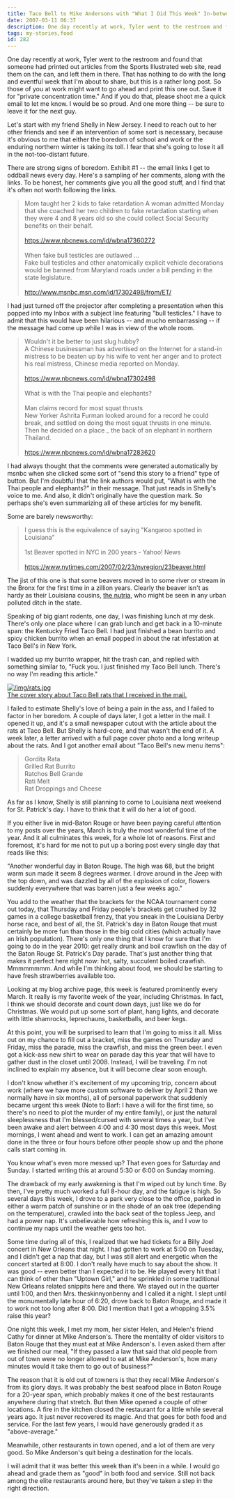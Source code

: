 ```yaml
---
title: Taco Bell to Mike Andersons with "What I Did This Week" In-between
date: 2007-03-11 06:37
description: One day recently at work, Tyler went to the restroom and found that someone had printed out articles from the Sports Illustrated web site, read them on the can, and left them in there.  That has nothing to do with the long and eventful week that I'm about to share, but this is a rather long post.  So those of you at work might want to go ahead and print this one out.  Save it for "private concentration time."  And if you do that, please shoot me a quick email to let me know.  I would be so proud.  And one more thing -- be sure to leave it for the next guy.
tags: my-stories,food
id: 282
---
```

One day recently at work, Tyler went to the restroom and found that someone had printed out articles from the Sports Illustrated web site, read them on the can, and left them in there.  That has nothing to do with the long and eventful week that I'm about to share, but this is a rather long post.  So those of you at work might want to go ahead and print this one out.  Save it for "private concentration time."  And if you do that, please shoot me a quick email to let me know.  I would be so proud.  And one more thing -- be sure to leave it for the next guy.

Let's start with my friend Shelly in New Jersey.  I need to reach out to her other friends and see if an intervention of some sort is necessary, because it's obvious to me that either the boredom of school and work or the enduring northern winter is taking its toll.  I fear that she's going to lose it all in the not-too-distant future.

There are strong signs of boredom.  Exhibit #1 -- the email links I get to oddball news every day.  Here's a sampling of her comments, along with the links.  To be honest, her comments give you all the good stuff, and I find that it's often not worth following the links.

<blockquote>Mom taught her 2 kids to fake retardation
A woman admitted Monday that she coached her two children to fake retardation starting when they were 4 and 8 years old so she could collect Social Security benefits on their behalf.
<br><br>
<a href="https://www.nbcnews.com/id/wbna17360272" target="_blank">https://www.nbcnews.com/id/wbna17360272</a>
<br><br>
When fake bull testicles are outlawed ...<br>
Fake bull testicles and other anatomically explicit vehicle decorations would be banned from Maryland roads under a bill pending in the state legislature.
<br><br>
<a href="http://www.msnbc.msn.com/id/17302498/from/ET/" target="_blank">http://www.msnbc.msn.com/id/17302498/from/ET/</a></blockquote>

I had just turned off the projector after completing a presentation when this popped into my Inbox with a subject line featuring "bull testicles."  I have to admit that this would have been hilarious -- and mucho embarrassing -- if the message had come up while I was in view of the whole room.

<blockquote>Wouldn't it be better to just slug hubby?<br>
A Chinese businessman has advertised on the Internet for a stand-in mistress to be beaten up by his wife to vent her anger and to protect his real mistress, Chinese media reported on Monday.
<br><br>
<a href="https://www.nbcnews.com/id/wbna17302498" target="_blank">https://www.nbcnews.com/id/wbna17302498</a>
<br><br>
What is with the Thai people and elephants?
<br><br>
Man claims record for most squat thrusts<br>
New Yorker Ashrita Furman looked around for a record he could break, and settled on doing the most squat thrusts in one minute. Then he decided on a place _ the back of an elephant in northern Thailand.
<br><br>
<a href="https://www.nbcnews.com/id/wbna17283620" target="_blank">https://www.nbcnews.com/id/wbna17283620</a></blockquote>

I had always thought that the comments were generated automatically by msnbc when she clicked some sort of "send this story to a friend" type of button.  But I'm doubtful that the link authors would put, "What is with the Thai people and elephants?" in their message.  That just reads in Shelly's voice to me.  And also, it didn't originally have the question mark.  So perhaps she's even summarizing all of these articles for my benefit.

Some are barely newsworthy:

<blockquote>I guess this is the equivalence of saying "Kangaroo spotted in Louisiana"
<br><br>
1st Beaver spotted in NYC in 200 years - Yahoo! News
<br><br>
<a href="https://www.nytimes.com/2007/02/23/nyregion/23beaver.html" target="_blank">https://www.nytimes.com/2007/02/23/nyregion/23beaver.html</a></blockquote>

The jist of this one is that some beavers moved in to some river or stream in the Bronx for the first time in a zillion years.  Clearly the beaver isn't as hardy as their Louisiana cousins, <a href="/dailyphoto/2007/20070306" target="_blank">the nutria</a>, who might be seen in any urban polluted ditch in the state.

Speaking of big giant rodents, one day, I was finishing lunch at my desk.  There's only one place where I can grab lunch and get back in a 10-minute span:  the Kentucky Fried Taco Bell.  I had just finished a bean burrito and spicy chicken burrito when an email popped in about the rat infestation at Taco Bell's in New York.

I wadded up my burrito wrapper, hit the trash can, and replied with something similar to, "Fuck you.  I just finished my Taco Bell lunch.  There's no way I'm reading this article."

<a class="lightview alignright" href="/img/rats.jpg" data-lightview-caption="The cover story about Taco Bell rats that I received in the mail.
" data-lightview-group="group1" style="width:350px;"><img src="/img/rats.jpg" alt="/img/rats.jpg"><br><span class="caption">The cover story about Taco Bell rats that I received in the mail.
</span></a>

I failed to estimate Shelly's love of being a pain in the ass, and I failed to factor in her boredom.  A couple of days later, I got a letter in the mail.  I opened it up, and it's a small newspaper cutout with the article about the rats at Taco Bell.  But Shelly is hard-core, and that wasn't the end of it.  A week later, a letter arrived with a full page cover photo and a long writeup about the rats.  And I got another email about "Taco Bell's new menu items":  

<blockquote>Gordita Rata<br>
Grilled Rat Burrito<br>
Ratchos Bell Grande<br>
Rati Melt<br>
Rat Droppings and Cheese</blockquote>

As far as I know, Shelly is still planning to come to Louisiana next weekend for St. Patrick's day.  I have to think that it will do her a lot of good.

If you either live in mid-Baton Rouge or have been paying careful attention to my posts over the years, March is truly the most wonderful time of the year.  And it all culminates this week, for a whole lot of reasons.  First and foremost, it's hard for me not to put up a boring post every single day that reads like this:

"Another wonderful day in Baton Rouge.  The high was 68, but the bright warm sun made it seem 8 degrees warmer.  I drove around in the Jeep with the top down, and was dazzled by all of the explosion of color, flowers suddenly everywhere that was barren just a few weeks ago."

You add to the weather that the brackets for the NCAA tournament come out today, that Thursday and Friday people's brackets get crushed by 32 games in a college basketball frenzy, that you sneak in the Louisiana Derby horse race, and best of all, the St. Patrick's day in Baton Rouge that must certainly be more fun than those in the big cold cities (which actually have an Irish population).  There's only one thing that I know for sure that I'm going to do in the year 2010:  get really drunk and boil crawfish on the day of the Baton Rouge St. Patrick's Day parade.  That's just another thing that makes it perfect here right now:  hot, salty, succulent boiled crawfish.  Mmmmmmmm.  And while I'm thinking about food, we should be starting to have fresh strawberries available too.

Looking at my blog archive page, this week is featured prominently every March.  It really is my favorite week of the year, including Christmas.  In fact, I think we should decorate and count down days, just like we do for Christmas.  We would put up some sort of plant, hang lights, and decorate with little shamrocks, leprechauns, basketballs, and beer kegs.

At this point, you will be surprised to learn that I'm going to miss it all.  Miss out on my chance to fill out a bracket, miss the games on Thursday and Friday, miss the parade, miss the crawfish, and miss the green beer.  I even got a kick-ass new shirt to wear on parade day this year that will have to gather dust in the closet until 2008.  Instead, I will be traveling.  I'm not inclined to explain my absence, but it will become clear soon enough.

I don't know whether it's excitement of my upcoming trip, concern about work (where we have more custom software to deliver by April 2 than we normally have in six months), all of personal paperwork that suddenly became urgent this week (Note to Barf:  I have a will for the first time, so there's no need to plot the murder of my entire family), or just the natural sleeplessness that I'm blessed/cursed with several times a year, but I've been awake and alert between 4:00 and 4:30 most days this week.  Most mornings, I went ahead and went to work.  I can get an amazing amount done in the three or four hours before other people show up and the phone calls start coming in.

You know what's even more messed up?  That even goes for Saturday and Sunday.  I started writing this at around 5:30 or 6:00 on Sunday morning.

The drawback of my early awakening is that I'm wiped out by lunch time.  By then, I've pretty much worked a full 8-hour day, and the fatigue is high.  So several days this week, I drove to a park very close to the office, parked in either a warm patch of sunshine or in the shade of an oak tree (depending on the temperature), crawled into the back seat of the topless Jeep, and had a power nap.  It's unbelievable how refreshing this is, and I vow to continue my naps until the weather gets too hot.

Some time during all of this, I realized that we had tickets for a Billy Joel concert in New Orleans that night.  I had gotten to work at 5:00 on Tuesday, and I didn't get a nap that day, but I was still alert and energetic when the concert started at 8:00.  I don't really have much to say about the show.  It was good -- even better than I expected it to be.  He played every hit that I can think of other than "Uptown Girl,"
and he sprinkled in some traditional New Orleans related snippits here and there.  We stayed out in the quarter until 1:00, and then Mrs. theskinnyonbenny and I called it a night.  I slept until the monumentally late hour of 6:20, drove back to Baton Rouge, and made it to work not too long after 8:00.  Did I mention that I got a whopping 3.5% raise this year?

One night this week, I met my mom, her sister Helen, and Helen's friend Cathy for dinner at Mike Anderson's.  There the mentality of older visitors to Baton Rouge that they must eat at Mike Anderson's.  I even asked them after we finished our meal, "If they passed a law that said that old people from out of town were no longer allowed to eat at Mike Anderson's, how many minutes would it take them to go out of business?"

The reason that it is old out of towners is that they recall Mike Anderson's from its glory days.  It was probably the best seafood place in Baton Rouge for a 20-year span, which probably makes it one of the best restaurants anywhere during that stretch.  But then Mike opened a couple of other locations.  A fire in the kitchen closed the restaurant for a little while several years ago.  It just never recovered its magic.  And that goes for both food and service.  For the last few years, I would have generously graded it as "above-average."

Meanwhile, other restaurants in town opened, and a lot of them are very good.  So Mike Anderson's quit being a destination for the locals.

I will admit that it was better this week than it's been in a while.  I would go ahead and grade them as "good" in both food and service.  Still not back among the elite restaurants around here, but they've taken a step in the right direction.